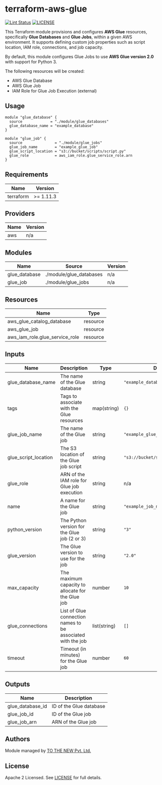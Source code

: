 # terraform-aws-glue

[![Lint Status](https://github.com/tothenew/terraform-aws-glue/workflows/Lint/badge.svg)](https://github.com/tothenew/terraform-aws-glue/actions)
[![LICENSE](https://img.shields.io/github/license/tothenew/terraform-aws-glue)](https://github.com/tothenew/terraform-aws-glue/blob/master/LICENSE)

This Terraform module provisions and configures **AWS Glue** resources, specifically **Glue Databases** and **Glue Jobs**, within a given AWS environment. It supports defining custom job properties such as script location, IAM role, connections, and job capacity.

By default, this module configures Glue Jobs to use **AWS Glue version 2.0** with support for Python 3.

The following resources will be created:

- AWS Glue Database
- AWS Glue Job
- IAM Role for Glue Job Execution (external)

## Usage

```hcl
module "glue_database" {
  source             = "./module/glue_databases"
  glue_database_name = "example_database"
}

module "glue_job" {
  source               = "./module/glue_jobs"
  glue_job_name        = "example_glue_job"
  glue_script_location = "s3://bucket/scripts/script.py"
  glue_role            = aws_iam_role.glue_service_role.arn
}
```

<!-- BEGIN_TF_DOCS -->

## Requirements

| Name      | Version  |
| --------- | -------- |
| terraform | >= 1.11.3 |

## Providers

| Name | Version |
| ---- | ------- |
| aws  | n/a     |

## Modules

| Name          | Source                  | Version |
| ------------- | ----------------------- | ------- |
| glue_database | ./module/glue_databases | n/a     |
| glue_job      | ./module/glue_jobs      | n/a     |

## Resources

| Name                             | Type     |
| -------------------------------- | -------- |
| aws_glue_catalog_database        | resource |
| aws_glue_job                     | resource |
| aws_iam_role.glue_service_role   | resource |

## Inputs

| Name                     | Description                                                | Type          | Default                  | Required |
| ------------------------ | ---------------------------------------------------------- | ------------- | ------------------------ | :------: |
| glue_database_name       | The name of the Glue database                              | string        | `"example_database"`      |   yes    |
| tags                     | Tags to associate with the Glue resources                  | map(string)   | `{}`                      |   no     |
| glue_job_name            | The name of the Glue job                                   | string        | `"example_glue_job"`      |   yes    |
| glue_script_location     | The S3 location of the Glue job script                     | string        | `"s3://bucket/scripts/script.py"` |   yes    |
| glue_role                | ARN of the IAM role for Glue job execution                 | string        | n/a                       |   yes    |
| name                     | A name for the Glue job                                    | string        | `"example_job_name"`      |   yes    |
| python_version           | The Python version for the Glue job (2 or 3)               | string        | `"3"`                     |   no     |
| glue_version             | The Glue version to use for the job                        | string        | `"2.0"`                   |   no     |
| max_capacity             | The maximum capacity to allocate for the Glue job          | number        | `10`                      |   no     |
| glue_connections         | List of Glue connection names to be associated with the job | list(string)  | `[]`                      |   no     |
| timeout                  | Timeout (in minutes) for the Glue job                      | number        | `60`                      |   no     |

## Outputs

| Name              | Description                                    |
| ----------------- | ---------------------------------------------- |
| glue_database_id  | ID of the Glue database                        |
| glue_job_id       | ID of the Glue job                             |
| glue_job_arn      | ARN of the Glue job                            |

## Authors

Module managed by [TO THE NEW Pvt. Ltd.](https://github.com/tothenew)

## License

Apache 2 Licensed. See [LICENSE](https://github.com/tothenew/terraform-aws-activemq/blob/main/LICENSE) for full details.
